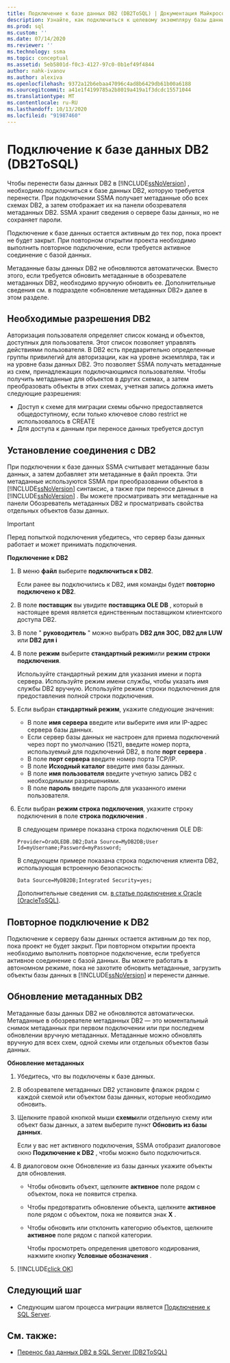 ```yaml
---
title: Подключение к базе данных DB2 (DB2ToSQL) | Документация Майкрософт
description: Узнайте, как подключиться к целевому экземпляру базы данных DB2 для переноса баз данных DB2. SSMA получает метаданные обо всех схемах DB2.
ms.prod: sql
ms.custom: ''
ms.date: 07/14/2020
ms.reviewer: ''
ms.technology: ssma
ms.topic: conceptual
ms.assetid: 5eb5801d-f0c3-4127-97c0-0b1ef49f4844
author: nahk-ivanov
ms.author: alexiva
ms.openlocfilehash: 9372a12b6ebaa47096c4ad8b6429db61b00a6188
ms.sourcegitcommit: a41e1f4199785a2b8019a419a1f3dcdc15571044
ms.translationtype: MT
ms.contentlocale: ru-RU
ms.lasthandoff: 10/13/2020
ms.locfileid: "91987460"
---
```

# <a name="connecting-to-db2-database-db2tosql"></a>Подключение к базе данных DB2 (DB2ToSQL)

Чтобы перенести базы данных DB2 в [!INCLUDE[ssNoVersion](../../includes/ssnoversion-md.md)] , необходимо подключиться к базе данных DB2, которую требуется перенести. При подключении SSMA получает метаданные обо всех схемах DB2, а затем отображает их на панели обозревателя метаданных DB2. SSMA хранит сведения о сервере базы данных, но не сохраняет пароли.

Подключение к базе данных остается активным до тех пор, пока проект не будет закрыт. При повторном открытии проекта необходимо выполнить повторное подключение, если требуется активное соединение с базой данных.

Метаданные базы данных DB2 не обновляются автоматически. Вместо этого, если требуется обновить метаданные в обозревателе метаданных DB2, необходимо вручную обновить ее. Дополнительные сведения см. в подразделе «обновление метаданных DB2» далее в этом разделе.

## <a name="required-db2-permissions"></a>Необходимые разрешения DB2

Авторизация пользователя определяет список команд и объектов, доступных для пользователя. Этот список позволяет управлять действиями пользователя. В DB2 есть предварительно определенные группы привилегий для авторизации, как на уровне экземпляра, так и на уровне базы данных DB2. Это позволяет SSMA получать метаданные из схем, принадлежащих подключающимся пользователям. Чтобы получить метаданные для объектов в других схемах, а затем преобразовать объекты в этих схемах, учетная запись должна иметь следующие разрешения:

- Доступ к схеме для миграции схемы обычно предоставляется общедоступному, если только ключевое слово restrict не использовалось в CREATE
- Для доступа к данным при переносе данных требуется доступ

## <a name="establishing-a-connection-to-db2"></a>Установление соединения с DB2

При подключении к базе данных SSMA считывает метаданные базы данных, а затем добавляет эти метаданные в файл проекта. Эти метаданные используются SSMA при преобразовании объектов в [!INCLUDE[ssNoVersion](../../includes/ssnoversion-md.md)] синтаксис, а также при переносе данных в [!INCLUDE[ssNoVersion](../../includes/ssnoversion-md.md)] . Вы можете просматривать эти метаданные на панели Обозреватель метаданных DB2 и просматривать свойства отдельных объектов базы данных.  

> [!IMPORTANT]
> Перед попыткой подключения убедитесь, что сервер базы данных работает и может принимать подключения.

**Подключение к DB2**

1. В меню **файл** выберите **подключиться к DB2**.

   Если ранее вы подключились к DB2, имя команды будет **повторно подключено к DB2**.

2. В поле **поставщик** вы увидите **поставщика OLE DB** , который в настоящее время является единственным поставщиком клиентского доступа DB2.

3. В поле " **руководитель** " можно выбрать **DB2 для ЗОС**, **DB2 для LUW** или **DB2 для i**

4. В поле **режим** выберите **стандартный режим**или **режим строки подключения**.

   Используйте стандартный режим для указания имени и порта сервера. Используйте режим имени службы, чтобы указать имя службы DB2 вручную. Используйте режим строки подключения для предоставления полной строки подключения.

5. Если выбран **стандартный режим**, укажите следующие значения:

   - В поле **имя сервера** введите или выберите имя или IP-адрес сервера базы данных.
   - Если сервер базы данных не настроен для приема подключений через порт по умолчанию (1521), введите номер порта, используемый для подключений DB2, в поле **порт сервера** .
   - В поле **порт сервера** введите номер порта TCP/IP.
   - В поле **Исходный каталог** введите имя базы данных.
   - В поле **имя пользователя** введите учетную запись DB2 с необходимыми разрешениями.
   - В поле **пароль** введите пароль для указанного имени пользователя.

6. Если выбран **режим строка подключения**, укажите строку подключения в поле **строка подключения** .

   В следующем примере показана строка подключения OLE DB:

   `Provider=OraOLEDB.DB2;Data Source=MyDB2DB;User Id=myUsername;Password=myPassword;`

   В следующем примере показана строка подключения клиента DB2, использующая встроенную безопасность:
  
   `Data Source=MyDB2DB;Integrated Security=yes;`

   Дополнительные сведения см. [в статье подключение к Oracle &#40;OracleToSQL&#41;](../../ssma/oracle/connect-to-oracle-oracletosql.md).
  
## <a name="reconnecting-to-db2"></a>Повторное подключение к DB2

Подключение к серверу базы данных остается активным до тех пор, пока проект не будет закрыт. При повторном открытии проекта необходимо выполнить повторное подключение, если требуется активное соединение с базой данных. Вы можете работать в автономном режиме, пока не захотите обновить метаданные, загрузить объекты базы данных в [!INCLUDE[ssNoVersion](../../includes/ssnoversion-md.md)] и перенести данные.

## <a name="refreshing-db2-metadata"></a>Обновление метаданных DB2

Метаданные базы данных DB2 не обновляются автоматически. Метаданные в обозревателе метаданных DB2 — это моментальный снимок метаданных при первом подключении или при последнем обновлении вручную метаданных. Метаданные можно обновлять вручную для всех схем, одной схемы или отдельных объектов базы данных.

**Обновление метаданных**

1. Убедитесь, что вы подключены к базе данных.
2. В обозревателе метаданных DB2 установите флажок рядом с каждой схемой или объектом базы данных, которые необходимо обновить.
3. Щелкните правой кнопкой мыши **схемы**или отдельную схему или объект базы данных, а затем выберите пункт **Обновить из базы данных**.

   Если у вас нет активного подключения, SSMA отобразит диалоговое окно **Подключение к DB2** , чтобы можно было подключиться.
  
4. В диалоговом окне Обновление из базы данных укажите объекты для обновления.
   - Чтобы обновить объект, щелкните **активное** поле рядом с объектом, пока не появится стрелка.
   - Чтобы предотвратить обновление объекта, щелкните **активное** поле рядом с объектом, пока не появится знак **X** .
   - Чтобы обновить или отклонить категорию объектов, щелкните **активное** поле рядом с папкой категории.

     Чтобы просмотреть определения цветового кодирования, нажмите кнопку **Условные обозначения** .

5. [!INCLUDE[click OK](../../includes/clickok-md.md)]

## <a name="next-step"></a>Следующий шаг

- Следующим шагом процесса миграции является [Подключение к SQL Server](./connecting-to-sql-server-db2etosql.md).

## <a name="see-also"></a>См. также:

- [Перенос баз данных DB2 в SQL Server &#40;DB2ToSQL&#41;](../../ssma/db2/migrating-db2-databases-to-sql-server-db2tosql.md)